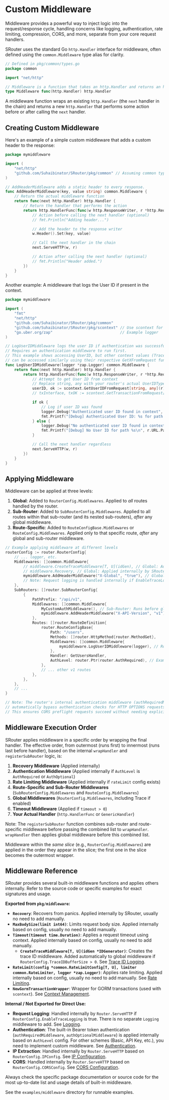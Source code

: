 # Custom Middleware

Middleware provides a powerful way to inject logic into the request/response cycle, handling concerns like logging, authentication, rate limiting, compression, CORS, and more, separate from your core request handlers.

SRouter uses the standard Go `http.Handler` interface for middleware, often defined using the `common.Middleware` type alias for clarity.

```go
// Defined in pkg/common/types.go
package common

import "net/http"

// Middleware is a function that takes an http.Handler and returns an http.Handler.
type Middleware func(http.Handler) http.Handler
```

A middleware function wraps an existing `http.Handler` (the `next` handler in the chain) and returns a new `http.Handler` that performs some action before or after calling the `next` handler.

## Creating Custom Middleware

Here's an example of a simple custom middleware that adds a custom header to the response:

```go
package mymiddleware

import (
	"net/http"
	"github.com/Suhaibinator/SRouter/pkg/common" // Assuming common types are here
)

// AddHeaderMiddleware adds a static header to every response.
func AddHeaderMiddleware(key, value string) common.Middleware {
	// Return the actual middleware function
	return func(next http.Handler) http.Handler {
		// Return the handler that performs the action
		return http.HandlerFunc(func(w http.ResponseWriter, r *http.Request) {
			// Action before calling the next handler (optional)
			// fmt.Println("Adding header...")

			// Add the header to the response writer
			w.Header().Set(key, value)

			// Call the next handler in the chain
			next.ServeHTTP(w, r)

			// Action after calling the next handler (optional)
			// fmt.Println("Header added.")
		})
	}
}
```

Another example: A middleware that logs the User ID if present in the context.

```go
package mymiddleware

import (
	"fmt"
	"net/http"
	"github.com/Suhaibinator/SRouter/pkg/common"
	"github.com/Suhaibinator/SRouter/pkg/scontext" // Use scontext for context helpers
	"go.uber.org/zap"                              // Example logger
)

// LogUserIDMiddleware logs the user ID if authentication was successful.
// Requires an authentication middleware to run first.
// This example shows accessing UserID, but other context values (TraceID, ClientIP, Transaction, Flags)
// can be accessed similarly using their respective GetXFromRequest functions.
func LogUserIDMiddleware(logger *zap.Logger) common.Middleware {
	return func(next http.Handler) http.Handler {
		return http.HandlerFunc(func(w http.ResponseWriter, r *http.Request) {
			// Attempt to get User ID from context
			// Replace string, any with your router's actual UserIDType, UserObjectType
			userID, ok := scontext.GetUserIDFromRequest[string, any](r)
			// txInterface, txOK := scontext.GetTransactionFromRequest[string, any](r) // Example: Access transaction

			if ok {
				// Log if user ID was found
				logger.Debug("Authenticated user ID found in context", zap.String("userID", userID))
				fmt.Printf("[Debug] Authenticated User ID: %s for path %s\n", userID, r.URL.Path)
			} else {
				logger.Debug("No authenticated user ID found in context")
				fmt.Printf("[Debug] No User ID for path %s\n", r.URL.Path)
			}

			// Call the next handler regardless
			next.ServeHTTP(w, r)
		})
	}
}
```

## Applying Middleware

Middleware can be applied at three levels:

1.  **Global**: Added to `RouterConfig.Middlewares`. Applied to *all* routes handled by the router.
2.  **Sub-Router**: Added to `SubRouterConfig.Middlewares`. Applied to all routes within that sub-router (and its nested sub-routers), *after* any global middleware.
3.  **Route-Specific**: Added to `RouteConfigBase.Middlewares` or `RouteConfig.Middlewares`. Applied only to that specific route, *after* any global and sub-router middleware.

```go
// Example applying middleware at different levels
routerConfig := router.RouterConfig{
    // ... logger, etc.
    Middlewares: []common.Middleware{
        // middleware.CreateTraceMiddleware[T, U](idGen), // Global: Added automatically if TraceIDBufferSize > 0
        // middleware.Recovery, // Global: Applied internally by SRouter
        mymiddleware.AddHeaderMiddleware("X-Global", "true"), // Global: Custom middleware
        // Note: Request logging is handled internally if EnableTraceLogging is true
    },
    SubRouters: []router.SubRouterConfig{
        {
            PathPrefix: "/api/v1",
            Middlewares: []common.Middleware{
                MyCustomAuthMiddleware(), // Sub-Router: Runs before global middleware
                mymiddleware.AddHeaderMiddleware("X-API-Version", "v1"), // Sub-Router: Custom middleware
            },
            Routes: []router.RouteDefinition{
                router.RouteConfigBase{
                    Path: "/users",
                    Methods: []router.HttpMethod{router.MethodGet},
                    Middlewares: []common.Middleware{
                        mymiddleware.LogUserIDMiddleware(logger), // Route: Runs last before handler
                    },
                    Handler: GetUsersHandler,
                    AuthLevel: router.Ptr(router.AuthRequired), // Example: Requires authentication
                },
                // ... other v1 routes
            },
        },
    },
    // ...
}

// Note: The router's internal authentication middleware (authRequiredMiddleware, authOptionalMiddleware)
// automatically bypass authentication checks for HTTP OPTIONS requests (preflight requests).
// This ensures CORS preflight requests succeed without needing explicit authentication.
```

## Middleware Execution Order

SRouter applies middleware in a specific order by wrapping the final handler. The effective order, from outermost (runs first) to innermost (runs last before handler), based on the internal `wrapHandler` and `registerSubRouter` logic, is:

1.  **Recovery Middleware** (Applied internally)
2.  **Authentication Middleware** (Applied internally if `AuthLevel` is `AuthRequired` or `AuthOptional`)
3.  **Rate Limiting Middleware** (Applied internally if `rateLimit` config exists)
4.  **Route-Specific and Sub-Router Middlewares** (`SubRouterConfig.Middlewares` and `RouteConfig.Middlewares`)
5.  **Global Middlewares** (`RouterConfig.Middlewares`, including Trace if enabled)
6.  **Timeout Middleware** (Applied if `timeout > 0`)
7.  **Your Actual Handler** (`http.HandlerFunc` or `GenericHandler`)

Note: The `registerSubRouter` function combines sub-router and route-specific middleware before passing the combined list to `wrapHandler`. `wrapHandler` then applies global middleware before this combined list.

Middleware within the *same slice* (e.g., `RouterConfig.Middlewares`) are applied in the order they appear in the slice; the first one in the slice becomes the outermost wrapper.

## Middleware Reference

SRouter provides several built-in middleware functions and applies others internally. Refer to the source code or specific examples for exact signatures and usage.

**Exported from `pkg/middleware`:**

-   **`Recovery`**: Recovers from panics. Applied internally by SRouter, usually no need to add manually.
-   **`MaxBodySize(limit int64)`**: Limits request body size. Applied internally based on config, usually no need to add manually.
-   **`Timeout(timeout time.Duration)`**: Applies a request timeout using context. Applied internally based on config, usually no need to add manually.
    -   **`CreateTraceMiddleware[T, U](idGen *IDGenerator)`**: Creates the trace ID middleware. Added automatically to global middleware if `RouterConfig.TraceIDBufferSize > 0`. See [Trace ID Logging](./trace-logging.md).
-   **`RateLimit(config *common.RateLimitConfig[T, U], limiter common.RateLimiter, logger *zap.Logger)`**: Applies rate limiting. Applied internally based on config, usually no need to add manually. See [Rate Limiting](./rate-limiting.md).
-   **`NewGormTransactionWrapper`**: Wrapper for GORM transactions (used with `scontext`). See [Context Management](./context-management.md).

**Internal / Not Exported for Direct Use:**

-   **Request Logging**: Handled internally by `Router.ServeHTTP` if `RouterConfig.EnableTraceLogging` is true. There is no separate `Logging` middleware to add. See [Logging](./logging.md).
-   **Authentication**: The built-in Bearer token authentication (`authRequiredMiddleware`, `authOptionalMiddleware`) is applied internally based on `AuthLevel` config. For other schemes (Basic, API Key, etc.), you need to implement custom middleware. See [Authentication](./authentication.md).
-   **IP Extraction**: Handled internally by `Router.ServeHTTP` based on `RouterConfig.IPConfig`. See [IP Configuration](./ip-configuration.md).
-   **CORS**: Handled internally by `Router.ServeHTTP` based on `RouterConfig.CORSConfig`. See [CORS Configuration](./cors-configuration.md).

Always check the specific package documentation or source code for the most up-to-date list and usage details of built-in middleware.

See the `examples/middleware` directory for runnable examples.
